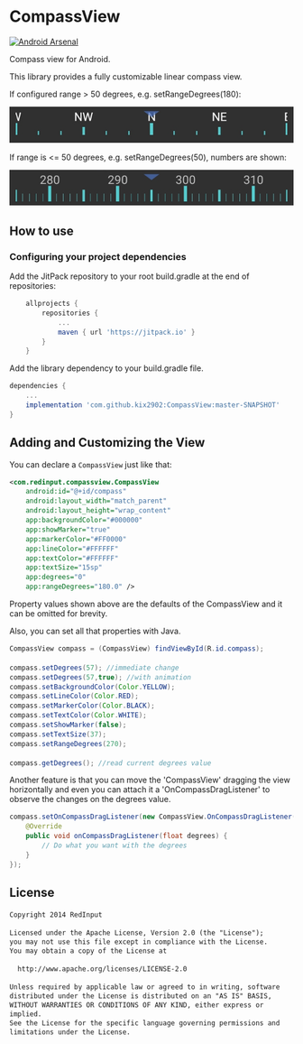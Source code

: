 CompassView
===========

[![Android Arsenal](https://img.shields.io/badge/Android%20Arsenal-CompassView-brightgreen.svg?style=flat)](https://android-arsenal.com/details/1/1063)

Compass view for Android.

This library provides a fully customizable linear compass view.

If configured range > 50 degrees, e.g. setRangeDegrees(180):

![image](screenshot1.jpg)

If range is <= 50 degrees, e.g. setRangeDegrees(50), numbers are shown:

![image](screenshot2.jpg)

## How to use

### Configuring your project dependencies

Add the JitPack repository to your root build.gradle at the end of repositories:

```groovy
   	allprojects {
    	repositories {
    		...
    		maven { url 'https://jitpack.io' }
    	}
    }
````


Add the library dependency to your build.gradle file.

```groovy
dependencies {
    ...
    implementation 'com.github.kix2902:CompassView:master-SNAPSHOT'
}
```

## Adding and Customizing the View

You can declare a `CompassView` just like that:

```XML
<com.redinput.compassview.CompassView
    android:id="@+id/compass"
    android:layout_width="match_parent"
    android:layout_height="wrap_content"
    app:backgroundColor="#000000"
    app:showMarker="true"
    app:markerColor="#FF0000"
    app:lineColor="#FFFFFF"
    app:textColor="#FFFFFF"
    app:textSize="15sp"
    app:degrees="0"
    app:rangeDegrees="180.0" />
```

Property values shown above are the defaults of the CompassView and it can be omitted for brevity.

Also, you can set all that properties with Java.

```JAVA
CompassView compass = (CompassView) findViewById(R.id.compass);

compass.setDegrees(57); //immediate change
compass.setDegrees(57,true); //with animation
compass.setBackgroundColor(Color.YELLOW);
compass.setLineColor(Color.RED);
compass.setMarkerColor(Color.BLACK);
compass.setTextColor(Color.WHITE);
compass.setShowMarker(false);
compass.setTextSize(37);
compass.setRangeDegrees(270);

compass.getDegrees(); //read current degrees value
```

Another feature is that you can move the 'CompassView' dragging the view horizontally and even you can attach it a 'OnCompassDragListener' to observe the changes on the degrees value.

```JAVA
compass.setOnCompassDragListener(new CompassView.OnCompassDragListener() {
	@Override
	public void onCompassDragListener(float degrees) {
		// Do what you want with the degrees
	}
});
```


License
-------
    Copyright 2014 RedInput

    Licensed under the Apache License, Version 2.0 (the "License");
    you may not use this file except in compliance with the License.
    You may obtain a copy of the License at

      http://www.apache.org/licenses/LICENSE-2.0

    Unless required by applicable law or agreed to in writing, software
    distributed under the License is distributed on an "AS IS" BASIS,
    WITHOUT WARRANTIES OR CONDITIONS OF ANY KIND, either express or implied.
    See the License for the specific language governing permissions and
    limitations under the License.
